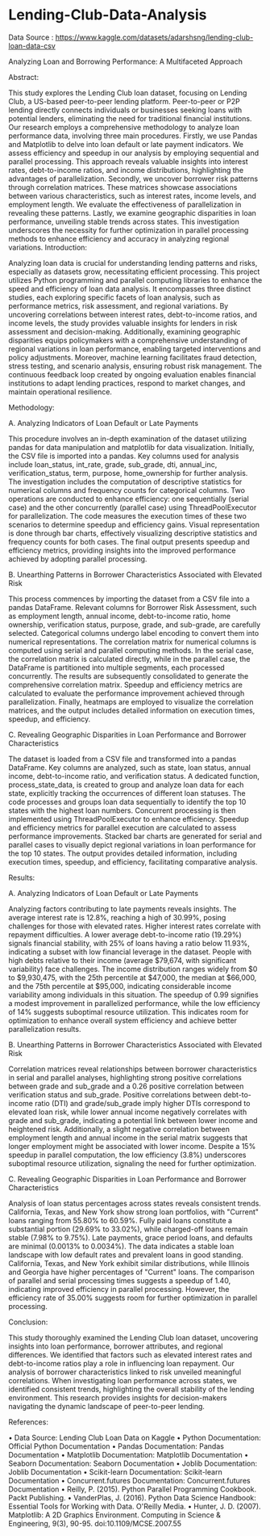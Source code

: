 # Lending-Club-Data-Analysis
Data Source : https://www.kaggle.com/datasets/adarshsng/lending-club-loan-data-csv

Analyzing Loan and Borrowing Performance: A Multifaceted Approach


Abstract:

This study explores the Lending Club loan dataset, focusing on Lending Club, a US-based peer-to-peer lending platform. Peer-to-peer or P2P lending directly connects individuals or businesses seeking loans with potential lenders, eliminating the need for traditional financial institutions. Our research employs a comprehensive methodology to analyze loan performance data, involving three main procedures. Firstly, we use Pandas and Matplotlib to delve into loan default or late payment indicators. We assess efficiency and speedup in our analysis by employing sequential and parallel processing. This approach reveals valuable insights into interest rates, debt-to-income ratios, and income distributions, highlighting the advantages of parallelization. Secondly, we uncover borrower risk patterns through correlation matrices. These matrices showcase associations between various characteristics, such as interest rates, income levels, and employment length. We evaluate the effectiveness of parallelization in revealing these patterns. Lastly, we examine geographic disparities in loan performance, unveiling stable trends across states. This investigation underscores the necessity for further optimization in parallel processing methods to enhance efficiency and accuracy in analyzing regional variations.
Introduction:                                                                                                                                                          

Analyzing loan data is crucial for understanding lending patterns and risks, especially as                  datasets grow, necessitating efficient processing. This project utilizes Python programming and parallel computing libraries to enhance the speed and efficiency of loan data analysis. It encompasses three distinct studies, each exploring specific facets of loan analysis, such as performance metrics, risk assessment, and regional variations. By uncovering correlations between interest rates, debt-to-income ratios, and income levels, the study provides valuable insights for lenders in risk assessment and decision-making. Additionally, examining geographic disparities equips policymakers with a comprehensive understanding of regional variations in loan performance, enabling targeted interventions and policy adjustments. Moreover, machine learning facilitates fraud detection, stress testing, and scenario analysis, ensuring robust risk management. The continuous feedback loop created by ongoing evaluation enables financial institutions to adapt lending practices, respond to market changes, and maintain operational resilience. 

Methodology: 

A. Analyzing Indicators of Loan Default or Late Payments

This procedure involves an in-depth examination of the dataset utilizing pandas for data manipulation and matplotlib for data visualization. Initially, the CSV file is imported into a pandas. Key columns used for analysis include loan_status, int_rate, grade, sub_grade, dti, annual_inc, verification_status, term, purpose, home_ownership for further analysis. The investigation includes the computation of descriptive statistics for numerical columns and frequency counts for categorical columns. Two operations are conducted to enhance efficiency: one sequentially (serial case) and the other concurrently (parallel case) using ThreadPoolExecutor for parallelization. The code measures the execution times of these two scenarios to determine speedup and efficiency gains. Visual representation is done through bar charts, effectively visualizing descriptive statistics and frequency counts for both cases. The final output presents speedup and efficiency metrics, providing insights into the improved performance achieved by adopting parallel processing.

B. Unearthing Patterns in Borrower Characteristics Associated with Elevated Risk

This process commences by importing the dataset from a CSV file into a pandas DataFrame. Relevant columns for Borrower Risk Assessment, such as employment length, annual income, debt-to-income ratio, home ownership, verification status, purpose, grade, and sub-grade, are carefully selected. Categorical columns undergo label encoding to convert them into numerical representations. The correlation matrix for numerical columns is computed using serial and parallel computing methods. In the serial case, the correlation matrix is calculated directly, while in the parallel case, the DataFrame is partitioned into multiple segments, each processed concurrently. The results are subsequently consolidated to generate the comprehensive correlation matrix. Speedup and efficiency metrics are calculated to evaluate the performance improvement achieved through parallelization. Finally, heatmaps are employed to visualize the correlation matrices, and the output includes detailed information on execution times, speedup, and efficiency.

C. Revealing Geographic Disparities in Loan Performance and Borrower Characteristics

The dataset is loaded from a CSV file and transformed into a pandas DataFrame. Key columns are analyzed, such as state, loan status, annual income, debt-to-income ratio, and verification status. A dedicated function, process_state_data, is created to group and analyze loan data for each state, explicitly tracking the occurrences of different loan statuses. The code processes and groups loan data sequentially to identify the top 10 states with the highest loan numbers. Concurrent processing is then implemented using ThreadPoolExecutor to enhance efficiency. Speedup and efficiency metrics for parallel execution are calculated to assess performance improvements. Stacked bar charts are generated for serial and parallel cases to visually depict regional variations in loan performance for the top 10 states. The output provides detailed information, including execution times, speedup, and efficiency, facilitating comparative analysis.

Results:

A. Analyzing Indicators of Loan Default or Late Payments

Analyzing factors contributing to late payments reveals insights. The average interest rate is 12.8%, reaching a high of 30.99%, posing challenges for those with elevated rates. Higher interest rates correlate with repayment difficulties. A lower average debt-to-income ratio (19.29%) signals financial stability, with 25% of loans having a ratio below 11.93%, indicating a subset with low financial leverage in the dataset. People with high debts relative to their income (average $79,674, with significant variability) face challenges. The income distribution ranges widely from $0 to $9,930,475, with the 25th percentile at $47,000, the median at $66,000, and the 75th percentile at $95,000, indicating considerable income variability among individuals in this situation. The speedup of 0.99 signifies a modest improvement in parallelized performance, while the low efficiency of 14% suggests suboptimal resource utilization. This indicates room for optimization to enhance overall system efficiency and achieve better parallelization results.

B. Unearthing Patterns in Borrower Characteristics Associated with Elevated Risk

Correlation matrices reveal relationships between borrower characteristics in serial and parallel analyses, highlighting strong positive correlations between grade and sub_grade and a 0.26 positive correlation between verification status and sub_grade. Positive correlations between debt-to-income ratio (DTI) and grade/sub_grade imply higher DTIs correspond to elevated loan risk, while lower annual income negatively correlates with grade and sub_grade, indicating a potential link between lower income and heightened risk. Additionally, a slight negative correlation between employment length and annual income in the serial matrix suggests that longer employment might be associated with lower income. Despite a 15% speedup in parallel computation, the low efficiency (3.8%) underscores suboptimal resource utilization, signaling the need for further optimization.

C. Revealing Geographic Disparities in Loan Performance and Borrower Characteristics

Analysis of loan status percentages across states reveals consistent trends. California, Texas, and New York show strong loan portfolios, with "Current" loans ranging from 55.80% to 60.59%. Fully paid loans constitute a substantial portion (29.69% to 33.02%), while charged-off loans remain stable (7.98% to 9.75%). Late payments, grace period loans, and defaults are minimal (0.0013% to 0.0034%). The data indicates a stable loan landscape with low default rates and prevalent loans in good standing. California, Texas, and New York exhibit similar distributions, while Illinois and Georgia have higher percentages of "Current" loans. The comparison of parallel and serial processing times suggests a speedup of 1.40, indicating improved efficiency in parallel processing. However, the efficiency rate of 35.00% suggests room for further optimization in parallel processing.

Conclusion:

This study thoroughly examined the Lending Club loan dataset, uncovering insights into loan performance, borrower attributes, and regional differences. We identified that factors such as elevated interest rates and debt-to-income ratios play a role in influencing loan repayment. Our analysis of borrower characteristics linked to risk unveiled meaningful correlations. When investigating loan performance across states, we identified consistent trends, highlighting the overall stability of the lending environment. This research provides insights for decision-makers navigating the dynamic landscape of peer-to-peer lending.

References:

•	Data Source: Lending Club Loan Data on Kaggle
•	Python Documentation: Official Python Documentation
•	Pandas Documentation: Pandas Documentation
•	Matplotlib Documentation: Matplotlib Documentation
•	Seaborn Documentation: Seaborn Documentation
•	Joblib Documentation: Joblib Documentation
•	Scikit-learn Documentation: Scikit-learn Documentation
•	Concurrent.futures Documentation: Concurrent.futures Documentation
•	Reilly, P. (2015). Python Parallel Programming Cookbook. Packt Publishing.
•	VanderPlas, J. (2016). Python Data Science Handbook: Essential Tools for Working with Data. O'Reilly Media.
•	Hunter, J. D. (2007). Matplotlib: A 2D Graphics Environment. Computing in Science & Engineering, 9(3), 90-95. doi:10.1109/MCSE.2007.55






















